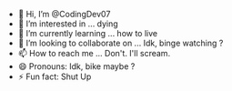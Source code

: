 - 👋 Hi, I’m @CodingDev07
- 👀 I’m interested in ... dying
- 🌱 I’m currently learning ... how to live
- 💞️ I’m looking to collaborate on ... Idk, binge watching ?
- 📫 How to reach me ... Don't. I'll scream.
- 😄 Pronouns: Idk, bike maybe ? 
- ⚡ Fun fact: Shut Up

<!---
CodingDev07/CodingDev07 is a ✨ special ✨ repository because its `README.md` (this file) appears on your GitHub profile.
You can click the Preview link to take a look at your changes.
--->
